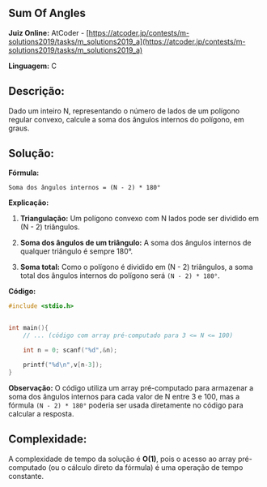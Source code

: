 ## Sum Of Angles

**Juiz Online:** AtCoder - [https://atcoder.jp/contests/m-solutions2019/tasks/m_solutions2019_a](https://atcoder.jp/contests/m-solutions2019/tasks/m_solutions2019_a)

**Linguagem:** C

## Descrição:

Dado um inteiro N, representando o número de lados de um polígono regular convexo, calcule a soma dos ângulos internos do polígono, em graus.

## Solução:

**Fórmula:**

```
Soma dos ângulos internos = (N - 2) * 180°
```

**Explicação:**

1. **Triangulação:**  Um polígono convexo com N lados pode ser dividido em (N - 2) triângulos.

2. **Soma dos ângulos de um triângulo:** A soma dos ângulos internos de qualquer triângulo é sempre 180°.

3. **Soma total:** Como o polígono é dividido em (N - 2) triângulos, a soma total dos ângulos internos do polígono será `(N - 2) * 180°`.

**Código:**

```c
#include <stdio.h>


int main(){
    // ... (código com array pré-computado para 3 <= N <= 100)

    int n = 0; scanf("%d",&n);

    printf("%d\n",v[n-3]);
}
```

**Observação:** O código utiliza um array pré-computado para armazenar a soma dos ângulos internos para cada valor de N entre 3 e 100, mas a fórmula `(N - 2) * 180°` poderia ser usada diretamente no código para calcular a resposta.

## Complexidade:

A complexidade de tempo da solução é **O(1)**, pois o acesso ao array pré-computado (ou o cálculo direto da fórmula) é uma operação de tempo constante.
